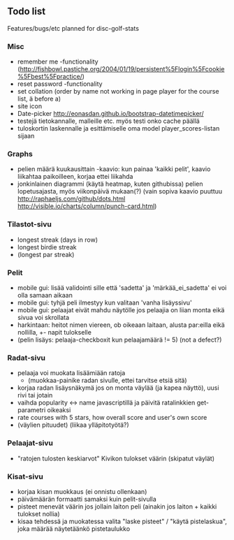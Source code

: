 ## Todo list

Features/bugs/etc planned for disc-golf-stats

### Misc

* remember me -functionality (http://fishbowl.pastiche.org/2004/01/19/persistent%5Flogin%5Fcookie%5Fbest%5Fpractice/)
* reset password -functionality
* set collation (order by name not working in page player for the course list, ä before a)
* site icon
* Date-picker http://eonasdan.github.io/bootstrap-datetimepicker/
* testejä tietokannalle, malleille etc. myös testi onko cache päällä
* tuloskortin laskennalle ja esittämiselle oma model player_scores-listan sijaan

### Graphs

* pelien määrä kuukausittain -kaavio: kun painaa 'kaikki pelit', kaavio liikahtaa paikoilleen, korjaa ettei liikahda
* jonkinlainen diagrammi (käytä heatmap, kuten githubissa) pelien lopetusajasta, myös viikonpäivä mukaan(?) (vain sopiva kaavio puuttuu http://raphaeljs.com/github/dots.html http://visible.io/charts/column/punch-card.html)

### Tilastot-sivu

* longest streak (days in row)
* longest birdie streak
* (longest par streak)

### Pelit

* mobile gui: lisää validointi sille että 'sadetta' ja 'märkää_ei_sadetta' ei voi olla samaan aikaan
* mobile gui: tyhjä peli ilmestyy kun valitaan 'vanha lisäyssivu'
* mobile gui: pelaajat eivät mahdu näytölle jos pelaajia on liian monta eikä sivua voi skrollata
* harkintaan: heitot nimen viereen, ob oikeaan laitaan, alusta par:eilla eikä nollilla, +- napit tulokselle
* (pelin lisäys: pelaaja-checkboxit kun pelaajamäärä != 5) (not a defect?)

### Radat-sivu

* pelaaja voi muokata lisäämiään ratoja
    * (muokkaa-painike radan sivulle, ettei tarvitse etsiä sitä)
* korjaa radan lisäysnäkymä jos on monta väylää (ja kapea näyttö), uusi rivi tai jotain
* vaihda popularity <-> name javascriptillä ja päivitä ratalinkkien get-parametri oikeaksi
* rate courses with 5 stars, how overall score and user's own score
* (väylien pituudet) (liikaa ylläpitotyötä?)

### Pelaajat-sivu

* "ratojen tulosten keskiarvot" Kivikon tulokset väärin (skipatut väylät)

### Kisat-sivu

* korjaa kisan muokkaus (ei onnistu ollenkaan)
* päivämäärän formaatti samaksi kuin pelit-sivulla
* pisteet menevät väärin jos jollain laiton peli (ainakin jos laiton + kaikki tulokset nollia)
* kisaa tehdessä ja muokatessa valita "laske pisteet" / "käytä pistelaskua", joka määrää näytetäänkö pistetaulukko
